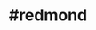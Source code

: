 ---
title: "#redmond"
hashtag: "redmond"
tags:
  - Cities I have visited
  - Cities I have worked in
  - City
  - King County
  - Washington
---